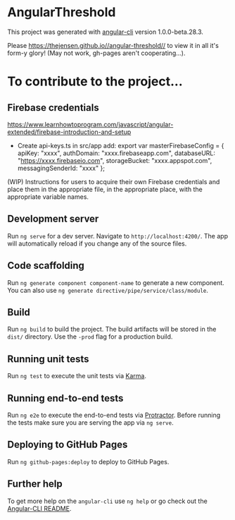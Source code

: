 # AngularThreshold

This project was generated with [angular-cli](https://github.com/angular/angular-cli) version 1.0.0-beta.28.3.

Please https://thejensen.github.io//angular-threshold// to view it in all it's form-y glory!
(May not work, gh-pages aren't cooperating...).

# To contribute to the project...

## Firebase credentials

https://www.learnhowtoprogram.com/javascript/angular-extended/firebase-introduction-and-setup

* Create api-keys.ts in src/app
add:
export var masterFirebaseConfig = {
    apiKey: "xxxx",
    authDomain: "xxxx.firebaseapp.com",
    databaseURL: "https://xxxx.firebaseio.com",
    storageBucket: "xxxx.appspot.com",
    messagingSenderId: "xxxx"
  };


(WIP) Instructions for users to acquire their own Firebase credentials and place them in the appropriate file, in the appropriate place, with the appropriate variable names.

## Development server
Run `ng serve` for a dev server. Navigate to `http://localhost:4200/`. The app will automatically reload if you change any of the source files.

## Code scaffolding

Run `ng generate component component-name` to generate a new component. You can also use `ng generate directive/pipe/service/class/module`.

## Build

Run `ng build` to build the project. The build artifacts will be stored in the `dist/` directory. Use the `-prod` flag for a production build.

## Running unit tests

Run `ng test` to execute the unit tests via [Karma](https://karma-runner.github.io).

## Running end-to-end tests

Run `ng e2e` to execute the end-to-end tests via [Protractor](http://www.protractortest.org/).
Before running the tests make sure you are serving the app via `ng serve`.

## Deploying to GitHub Pages

Run `ng github-pages:deploy` to deploy to GitHub Pages.

## Further help

To get more help on the `angular-cli` use `ng help` or go check out the [Angular-CLI README](https://github.com/angular/angular-cli/blob/master/README.md).
